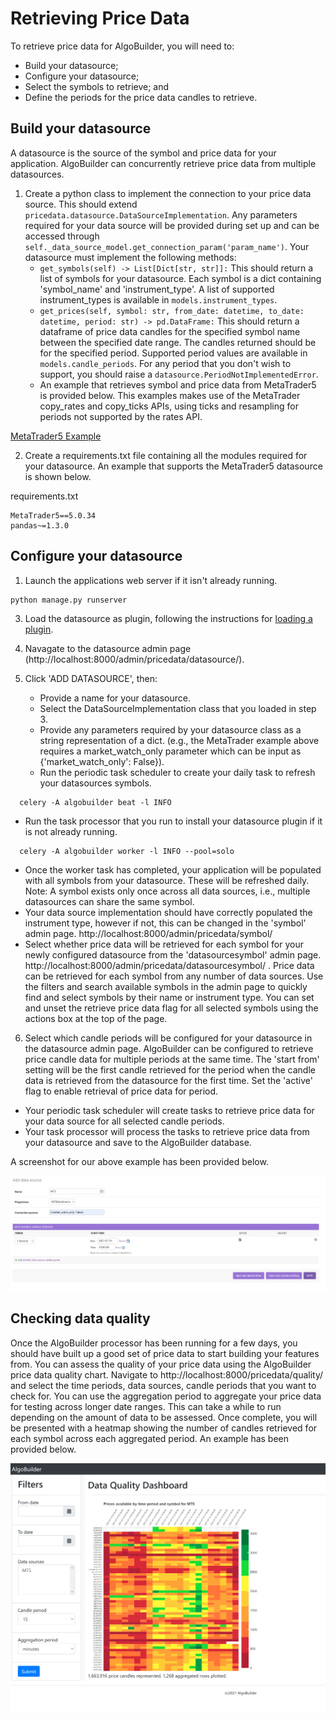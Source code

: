 # Retrieving Price Data
To retrieve price data for AlgoBuilder, you will need to:
* Build your datasource; 
* Configure your datasource;
* Select the symbols to retrieve; and
* Define the periods for the price data candles to retrieve.

## Build your datasource
A datasource is the source of the symbol and price data for your application. AlgoBuilder can concurrently retrieve price data from  multiple datasources.

1) Create a python class to implement the connection to your price data source. This should extend ```pricedata.datasource.DataSourceImplementation```. Any parameters required for your data source will be provided during set up and can be accessed through ```self._data_source_model.get_connection_param('param_name')```. Your datasource must implement the following methods:
   * ```get_symbols(self) -> List[Dict[str, str]]:``` This should return a list of symbols for your datasource. Each symbol is a dict containing 'symbol_name' and 'instrument_type'. A list of supported instrument_types is available in ```models.instrument_types```.
   * ```get_prices(self, symbol: str, from_date: datetime, to_date: datetime, period: str) -> pd.DataFrame:``` This should return a dataframe of price data candles for the specified symbol name between the specified date range. The candles returned should be for the specified period. Supported period values are available in ```models.candle_periods```. For any period that you don't wish to support, you should raise a ```datasource.PeriodNotImplementedError```. 
   *  An example that retrieves symbol and price data from MetaTrader5 is provided below. This examples makes use of the MetaTrader copy_rates and copy_ticks APIs, using ticks and resampling for periods not supported by the rates API.

[MetaTrader5 Example](README/examples/mt5datasource.py)


2) Create a requirements.txt file containing all the modules required for your datasource. An example that supports the MetaTrader5 datasource is shown below.

requirements.txt
```text
MetaTrader5==5.0.34
pandas~=1.3.0
```

## Configure your datasource
1) Launch the applications web server if it isn't already running.
```shell
python manage.py runserver
```

3) Load the datasource as plugin, following the instructions for [loading a plugin](../plugin/README.md).
   
   
4) Navagate to the datasource admin page (http://localhost:8000/admin/pricedata/datasource/).

5) Click 'ADD DATASOURCE', then:
   * Provide a name for your datasource.
   * Select the DataSourceImplementation class that you loaded in step 3.
   * Provide any parameters required by your datasource class as a string representation of a dict. (e.g., the MetaTrader example above requires a market_watch_only parameter which can be input as {'market_watch_only': False}).
   * Run the periodic task scheduler to create your daily task to refresh your datasources symbols.

```shell
  celery -A algobuilder beat -l INFO
```

  * Run the task processor that you run to install your datasource plugin if it is not already running.

```shell
  celery -A algobuilder worker -l INFO --pool=solo
```

  * Once the worker task has completed, your application will be populated with all symbols from your datasource. These will be refreshed daily. Note: A symbol exists only once across all data sources, i.e., multiple datasources can share the same symbol.
  * Your data source implementation should have correctly populated the instrument type, however if not, this can be changed in the 'symbol' admin page. http://localhost:8000/admin/pricedata/symbol/
  * Select whether price data will be retrieved for each symbol for your newly configured datasource from the 'datasourcesymbol' admin page. http://localhost:8000/admin/pricedata/datasourcesymbol/ . Price data can be retrieved for each symbol from any number of data sources. Use the filters and search available symbols in the admin page to quickly find and select symbols by their name or instrument type. You can set and unset the retrieve price data flag for all selected symbols using the actions box at the top of the page.

6) Select which candle periods will be configured for your datasource in the datasource admin page. AlgoBuilder can be configured to retrieve price candle data for multiple periods at the same time. The 'start from' setting will be the first candle retrieved for the period when the candle data is retrieved from the datasource for the first time. Set the 'active' flag to enable retrieval of price data for period.
  * Your periodic task scheduler will create tasks to retrieve price data for your data source for all selected candle periods.
  * Your task processor will process the tasks to retrieve price data from your datasource and save to the AlgoBuilder database.
   
A screenshot for our above example has been provided below.
     
![Add datasource screenshot](README/images/screenshot_add_datasource.png)
    
## Checking data quality
Once the AlgoBuilder processor has been running for a few days, you should have built up a good set of price data to start building your features from. You can assess the quality of your price data using the AlgoBuilder price data quality chart. Navigate to http://localhost:8000/pricedata/quality/ and select the time periods, data sources, candle periods that you want to check for. You can use the aggregation period to aggregate your price data for testing across longer date ranges. This can take a while to run depending on the amount of data to be assessed. Once complete, you will be presented with a heatmap showing the number of candles retrieved for each symbol across each aggregated period. An example has been provided below.

![Price data quality dashboard](README/images/screenshot_pricedata_quality.png)
